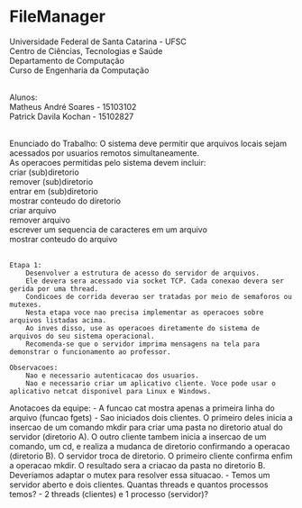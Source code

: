 # FileManager

Universidade Federal de Santa Catarina - UFSC<br>
Centro de Ciências, Tecnologias e Saúde<br>
Departamento de Computação<br>
Curso de Engenharia da Computação<br><br>

Alunos:<br>
Matheus André Soares - 15103102<br>
Patrick Davila Kochan - 15102827<br><br>

Enunciado do Trabalho:
    O sistema deve permitir que arquivos locais sejam acessados por usuarios remotos simultaneamente.<br>
    As operacoes permitidas pelo sistema devem incluir:<br>
    criar (sub)diretorio<br>
    remover (sub)diretorio<br>
    entrar em (sub)diretorio<br>
    mostrar conteudo do diretorio<br>
    criar arquivo<br>
    remover arquivo<br>
    escrever um sequencia de caracteres em um arquivo<br>
    mostrar conteudo do arquivo<br><br>

    Etapa 1:
        Desenvolver a estrutura de acesso do servidor de arquivos.
        Ele devera sera acessado via socket TCP. Cada conexao devera ser gerida por uma thread.
        Condicoes de corrida deverao ser tratadas por meio de semaforos ou mutexes.
        Nesta etapa voce nao precisa implementar as operacoes sobre arquivos listadas acima.
        Ao inves disso, use as operacoes diretamente do sistema de arquivos do seu sistema operacional.
        Recomenda-se que o servidor imprima mensagens na tela para demonstrar o funcionamento ao professor.

    Observacoes:
        Nao e necessario autenticacao dos usuarios.
        Nao e necessario criar um aplicativo cliente. Voce pode usar o aplicativo netcat disponivel para Linux e Windows.
     
Anotacoes da equipe:
    - A funcao cat mostra apenas a primeira linha do arquivo (funcao fgets)
    - Sao iniciados dois clientes. O primeiro deles inicia a insercao de um comando mkdir para criar uma pasta
no diretorio atual do servidor (diretorio A). O outro cliente tambem inicia a insercao de um comando, um cd,
e realiza a mudanca de diretorio confirmando a operacao (diretorio B). O servidor troca de diretorio. O primeiro 
cliente confirma enfim a operacao mkdir. O resultado sera a criacao da pasta no diretorio B. Deveriamos adaptar o 
mutex para resolver essa situacao.
    - Temos um servidor aberto e dois clientes. Quantas threads e quantos processos temos?
        - 2 threads (clientes) e 1 processo (servidor)?
